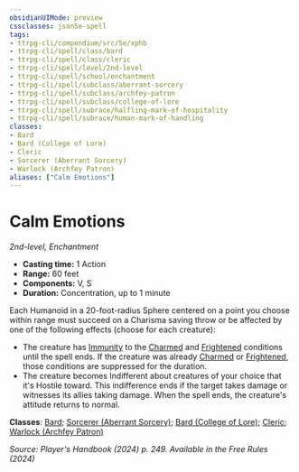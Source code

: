 ```yaml
---
obsidianUIMode: preview
cssclasses: json5e-spell
tags:
- ttrpg-cli/compendium/src/5e/xphb
- ttrpg-cli/spell/class/bard
- ttrpg-cli/spell/class/cleric
- ttrpg-cli/spell/level/2nd-level
- ttrpg-cli/spell/school/enchantment
- ttrpg-cli/spell/subclass/aberrant-sorcery
- ttrpg-cli/spell/subclass/archfey-patron
- ttrpg-cli/spell/subclass/college-of-lore
- ttrpg-cli/spell/subrace/halfling-mark-of-hospitality
- ttrpg-cli/spell/subrace/human-mark-of-handling
classes:
- Bard
- Bard (College of Lore)
- Cleric
- Sorcerer (Aberrant Sorcery)
- Warlock (Archfey Patron)
aliases: ["Calm Emotions"]
---
```

# Calm Emotions
*2nd-level, Enchantment*  


- **Casting time:** 1 Action
- **Range:** 60 feet
- **Components:** V, S
- **Duration:** Concentration, up to 1 minute

Each Humanoid in a 20-foot-radius Sphere centered on a point you choose within range must succeed on a Charisma saving throw or be affected by one of the following effects (choose for each creature):

- The creature has [Immunity](Misc%20Files/CLI/rules/variant-rules/immunity-xphb.md) to the [Charmed](Misc%20Files/CLI/rules/conditions.md#Charmed) and [Frightened](Misc%20Files/CLI/rules/conditions.md#Frightened) conditions until the spell ends. If the creature was already [Charmed](Misc%20Files/CLI/rules/conditions.md#Charmed) or [Frightened](Misc%20Files/CLI/rules/conditions.md#Frightened), those conditions are suppressed for the duration.  
- The creature becomes Indifferent about creatures of your choice that it's Hostile toward. This indifference ends if the target takes damage or witnesses its allies taking damage. When the spell ends, the creature's attitude returns to normal.  

**Classes**: [Bard](Misc%20Files/CLI/compendium/lists/list-spells-classes-bard.md); [Sorcerer (Aberrant Sorcery)](Misc%20Files/CLI/compendium/lists/list-spells-classes-sorcerer-xphb-aberrant-sorcery-xphb.md "subclass=XPHB;class=XPHB"); [Bard (College of Lore)](Misc%20Files/CLI/compendium/lists/list-spells-classes-bard-xphb-college-of-lore-xphb.md "subclass=XPHB;class=XPHB"); [Cleric](Misc%20Files/CLI/compendium/lists/list-spells-classes-cleric.md); [Warlock (Archfey Patron)](Misc%20Files/CLI/compendium/lists/list-spells-classes-warlock-xphb-archfey-patron-xphb.md "subclass=XPHB;class=XPHB")

*Source: Player's Handbook (2024) p. 249. Available in the Free Rules (2024)*